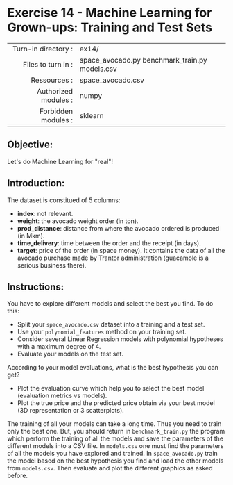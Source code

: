 # Exercise 14 - Machine Learning for Grown-ups: Training and Test Sets

|                         |                     |
| -----------------------:| ------------------  |
|   Turn-in directory :   |  ex14/               |
|   Files to turn in :    |  space_avocado.py benchmark_train.py  models.csv    |
|   Ressources :          |  space_avocado.csv  |
|   Authorized modules :  |  numpy              |
|   Forbidden modules :   |  sklearn            |

## Objective:
Let's do Machine Learning for "real"!

## Introduction:
The dataset is constitued of 5 columns:
* **index**: not relevant.
* **weight**: the avocado weight order (in ton).
* **prod_distance**: distance from where the avocado ordered is produced (in Mkm).
* **time_delivery**: time between the order and the receipt (in days).
* **target**: price of the order (in space money).
It contains the data of all the avocado purchase made by Trantor administration (guacamole is a serious business there).

## Instructions:
You have to explore different models and select the best you find.
To do this:
* Split your `space_avocado.csv` dataset into a training and a test set.
* Use your `polynomial_features` method on your training set.
* Consider several Linear Regression models with polynomial hypotheses with a maximum degree of 4.
* Evaluate your models on the test set.

According to your model evaluations, what is the best hypothesis you can get?
* Plot the evaluation curve which help you to select the best model (evaluation metrics vs models).
* Plot the true price and the predicted price obtain via your best model (3D representation or 3 scatterplots).


The training of all your models can take a long time. Thus you need to train only the best one.
But, you should return in `benchmark_train.py` the program which perform the training of all the models and save the parameters of the different models into a CSV file.
In `models.csv` one must find the parameters of all the models you have explored and trained.
In `space_avocado.py` train the model based on the best hypothesis you find and load the other models from `models.csv`. Then evaluate and plot the different graphics as asked before.
